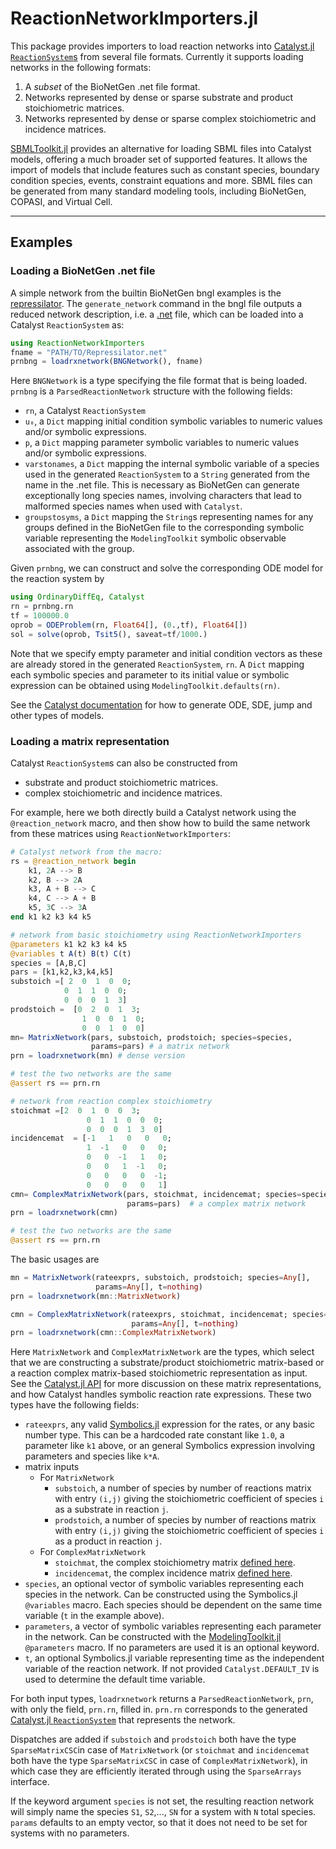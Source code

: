 # ReactionNetworkImporters.jl

This package provides importers to load reaction networks into
[Catalyst.jl](https://docs.sciml.ai/Catalyst/stable/)
[`ReactionSystem`s](https://docs.sciml.ai/Catalyst/stable/api/catalyst_api/#ModelingToolkit.ReactionSystem)
from several file formats. Currently it supports loading networks in the
following formats:
1. A *subset* of the BioNetGen .net file format.
2. Networks represented by dense or sparse substrate and product stoichiometric
   matrices.
3. Networks represented by dense or sparse complex stoichiometric and incidence matrices.

[SBMLToolkit.jl](https://docs.sciml.ai/SBMLToolkit/stable/) provides an
alternative for loading SBML files into Catalyst models, offering a much broader
set of supported features. It allows the import of models that include features
such as constant species, boundary condition species, events, constraint
equations and more. SBML files can be generated from many standard modeling
tools, including BioNetGen, COPASI, and Virtual Cell.

----
## Examples

### Loading a BioNetGen .net file
A simple network from the builtin BioNetGen bngl examples is the
[repressilator](https://github.com/SciML/ReactionNetworkImporters.jl/blob/65f5f23bc52a7eefe32ca2ccabef0298e8e5772d/data/repressilator/Repressilator.bngl).
The `generate_network` command in the bngl file outputs a reduced network
description, i.e. a
[.net](https://github.com/SciML/ReactionNetworkImporters.jl/blob/65f5f23bc52a7eefe32ca2ccabef0298e8e5772d/data/repressilator/Repressilator.net)
file, which can be loaded into a Catalyst `ReactionSystem` as:
```julia
using ReactionNetworkImporters
fname = "PATH/TO/Repressilator.net"
prnbng = loadrxnetwork(BNGNetwork(), fname)
```
Here `BNGNetwork` is a type specifying the file format that is being loaded.
`prnbng` is a `ParsedReactionNetwork` structure with the following fields:
- `rn`, a Catalyst `ReactionSystem`
- `u₀`, a `Dict` mapping initial condition symbolic variables to numeric values
  and/or symbolic expressions.
- `p`, a `Dict` mapping parameter symbolic variables to numeric values and/or
  symbolic expressions.
- `varstonames`, a `Dict` mapping the internal symbolic variable of a species
  used in the generated `ReactionSystem` to a `String` generated from the name
  in the .net file. This is necessary as BioNetGen can generate exceptionally
  long species names, involving characters that lead to malformed species names
  when used with `Catalyst`.
- `groupstosyms`, a `Dict` mapping the `String`s representing names for any
  groups defined in the BioNetGen file to the corresponding symbolic variable
  representing the `ModelingToolkit` symbolic observable associated with the
  group.

Given `prnbng`, we can construct and solve the corresponding ODE model for the
reaction system by
```julia
using OrdinaryDiffEq, Catalyst
rn = prnbng.rn
tf = 100000.0
oprob = ODEProblem(rn, Float64[], (0.,tf), Float64[])
sol = solve(oprob, Tsit5(), saveat=tf/1000.)
```
Note that we specify empty parameter and initial condition vectors as these are
already stored in the generated `ReactionSystem`, `rn`. A `Dict` mapping each
symbolic species and parameter to its initial value or symbolic expression can
be obtained using `ModelingToolkit.defaults(rn)`.

See the [Catalyst documentation](https://docs.sciml.ai/Catalyst/stable/) for how to
generate ODE, SDE, jump and other types of models.

### Loading a matrix representation
Catalyst `ReactionSystem`s can also be constructed from
- substrate and product stoichiometric matrices.
- complex stoichiometric and incidence matrices.

For example, here we both directly build a Catalyst
network using the `@reaction_network` macro, and then show how to build the same
network from these matrices using `ReactionNetworkImporters`:
```julia
# Catalyst network from the macro:
rs = @reaction_network begin
    k1, 2A --> B
    k2, B --> 2A
    k3, A + B --> C
    k4, C --> A + B
    k5, 3C --> 3A
end k1 k2 k3 k4 k5

# network from basic stoichiometry using ReactionNetworkImporters
@parameters k1 k2 k3 k4 k5
@variables t A(t) B(t) C(t)
species = [A,B,C]
pars = [k1,k2,k3,k4,k5]
substoich =[ 2  0  1  0  0;
            0  1  1  0  0;
            0  0  0  1  3]
prodstoich =  [0  2  0  1  3;
                1  0  0  1  0;
                0  0  1  0  0]
mn= MatrixNetwork(pars, substoich, prodstoich; species=species,
                  params=pars) # a matrix network
prn = loadrxnetwork(mn) # dense version

# test the two networks are the same
@assert rs == prn.rn

# network from reaction complex stoichiometry
stoichmat =[2  0  1  0  0  3;
                 0  1  1  0  0  0;
                 0  0  0  1  3  0]
incidencemat  = [-1   1   0   0   0;
                 1  -1   0   0   0;
                 0   0  -1   1   0;
                 0   0   1  -1   0;
                 0   0   0   0  -1;
                 0   0   0   0   1]
cmn= ComplexMatrixNetwork(pars, stoichmat, incidencemat; species=species,
                          params=pars)  # a complex matrix network
prn = loadrxnetwork(cmn)

# test the two networks are the same
@assert rs == prn.rn
```

The basic usages are
```julia
mn = MatrixNetwork(rateexprs, substoich, prodstoich; species=Any[],
                   params=Any[], t=nothing)
prn = loadrxnetwork(mn::MatrixNetwork)

cmn = ComplexMatrixNetwork(rateexprs, stoichmat, incidencemat; species=Any[],
                           params=Any[], t=nothing)
prn = loadrxnetwork(cmn::ComplexMatrixNetwork)
```
Here `MatrixNetwork` and `ComplexMatrixNetwork` are the types, which select that
we are constructing a substrate/product stoichiometric matrix-based or a
reaction complex matrix-based stoichiometric representation as input. See the
[Catalyst.jl API](https://docs.sciml.ai/Catalyst/stable/api/catalyst_api/) for more
discussion on these matrix representations, and how Catalyst handles symbolic
reaction rate expressions. These two types have the following fields:
- `rateexprs`, any valid
  [Symbolics.jl](https://docs.sciml.ai/Symbolics/stable/) expression for
  the rates, or any basic number type. This can be a hardcoded rate constant
  like `1.0`, a parameter like `k1` above, or an general Symbolics expression
  involving parameters and species like `k*A`.
- matrix inputs
  - For `MatrixNetwork`
    - `substoich`, a number of species by number of reactions matrix with entry
      `(i,j)` giving the stoichiometric coefficient of species `i` as a
      substrate in reaction `j`.
    - `prodstoich`, a number of species by number of reactions matrix with entry
      `(i,j)` giving the stoichiometric coefficient of species `i` as a product
      in reaction `j`.
  - For `ComplexMatrixNetwork`
    - `stoichmat`, the complex stoichiometry matrix [defined
      here](https://docs.sciml.ai/Catalyst/stable/api/catalyst_api/#Catalyst.complexstoichmat).
    - `incidencemat`, the complex incidence matrix [defined
      here](https://docs.sciml.ai/Catalyst/stable/api/catalyst_api/#Catalyst.reactioncomplexes).
- `species`, an optional vector of symbolic variables representing each species
  in the network. Can be constructed using the Symbolics.jl `@variables` macro.
  Each species should be dependent on the same time variable (`t` in the example
  above).
- `parameters`, a vector of symbolic variables representing each parameter in
  the network. Can be constructed with the
  [ModelingToolkit.jl](https://docs.sciml.ai/ModelingToolkit/stable/)
  `@parameters` macro. If no parameters are used it is an optional keyword.
- `t`, an optional Symbolics.jl variable representing time as the independent
  variable of the reaction network. If not provided `Catalyst.DEFAULT_IV` is
  used to determine the default time variable.

For both input types, `loadrxnetwork` returns a `ParsedReactionNetwork`, `prn`,
with only the field, `prn.rn`, filled in. `prn.rn` corresponds to the generated
[Catalyst.jl
`ReactionSystem`](https://docs.sciml.ai/Catalyst/stable/api/catalyst_api/#Catalyst.ReactionSystem)
that represents the network.

Dispatches are added if `substoich` and `prodstoich` both have the type
`SparseMatrixCSC`in case of `MatrixNetwork` (or `stoichmat` and `incidencemat`
both have the type `SparseMatrixCSC` in case of `ComplexMatrixNetwork`), in
which case they are efficiently iterated through using the `SparseArrays`
interface.

If the keyword argument `species` is not set, the resulting reaction network
will simply name the species `S1`, `S2`,..., `SN` for a system with `N` total
species. `params` defaults to an empty vector, so that it does not need to be
set for systems with no parameters.
